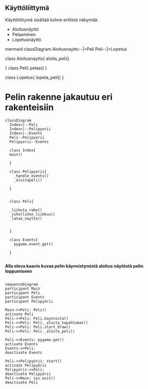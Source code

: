 ## Käyttöliittymä

Käyttöliittymä sisältää kolme erillistä näkymää:

- Aloitusnäyttö
- Pelaaminen
- Lopetusnäyttö

mermaid
classDiagram
  Aloitusnaytto--|>Peli
  Peli--|>Lopetus
 
  class Aloitusnaytto{
    aloita_peli()
   
   }
  class Peli{
    pelaa()
  }
 
  class Lopetus{
    lopeta_peli()
  }


# Pelin rakenne jakautuu eri rakenteisiin


```mermaid
classDiagram
  Index<|--Peli
  Index<|--Pelipyorii
  Index<|--Events
  Peli--Pelipyorii
  Pelipyorii--Events
  
  class Index{
  main()

  }

  class Pelipyorii{
    _handle_events()
    _aloitapeli()

  }
  
  
  class Peli{
  
  _liikuta_robo()
  _vihollinen_liikkuu()
  _lataa_naytto()


  }

  class Events{
    pygame.event.get()

  }
 

```



**Alla oleva kaavio kuvaa pelin käynnistymistä aloitus näytöstä pelin loppumiseen**
```mermaid

sequenceDiagram
participant Main
participant Peli
participant Events
participant Pelipyörii

Main->>Peli: Peli()
activate Peli
Peli->>Peli: Peli.kaynnista()
Peli->>Peli: Peli._aloita_tapahtumat()
Peli->>Peli: Peli.start_draw()
Peli->>Peli: Peli._aloita_peli()

Peli->>Events: pygame.get()
activate Events
Events->>Peli: 
deactivate Events

Peli->>Pelipyörii: start()
activate Pelipyörii
Pelipyörii->>Peli: 
deactivate Pelipyörii
Peli->>Main: sys.exit()
deactivate Peli
```
